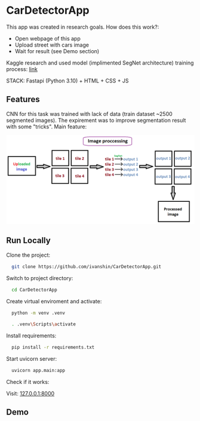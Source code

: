 
# CarDetectorApp

This app was created in research goals. How does this work?:

 - Open webpage of this app 
 - Upload street with cars image
 - Wait for result (see Demo section)

Kaggle research and used model (implimented SegNet architecture) training process: [link](https://www.kaggle.com/code/ivanshingel/cars-segmentation-research)

STACK: Fastapi (Python 3.10) + HTML + CSS + JS


## Features

CNN for this task was trained with lack of data (train dataset ~2500 segmented images). The expirement was to improve segmentation result with some "tricks". Main feature:

![Image processing schema](https://github.com/ivanshin/CarDetectorApp/blob/master/webp/assets/img_proc_scheme.png)

## Run Locally

Clone the project:

```bash
  git clone https://github.com/ivanshin/CarDetectorApp.git
```

Switch to project directory:

```bash
  cd CarDetectorApp
```

Create virtual enviroment and activate:

```bash
  python -m venv .venv
```

```bash
  . .venv\Scripts\activate
```

Install requirements:

```bash
  pip install -r requirements.txt
```

Start uvicorn server:

```bash
  uvicorn app.main:app
```

Check if it works:

 Visit: [127.0.0.1:8000](http://127.0.0.1:8000)


## Demo


